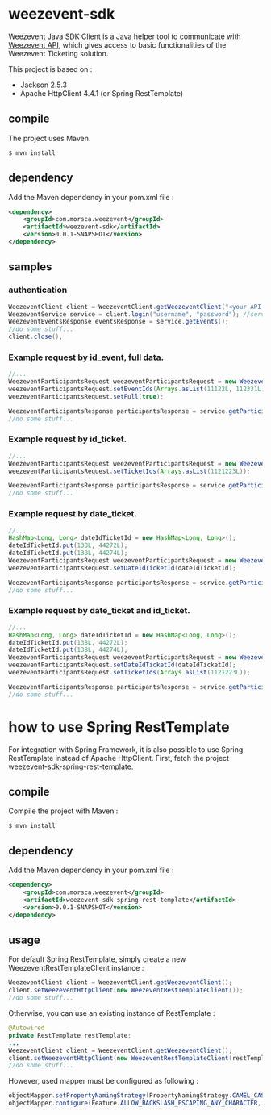 # weezevent-sdk

Weezevent Java SDK Client is a Java helper tool to communicate with [Weezevent API](https://api.weezevent.com), 
which gives access to basic functionalities of the Weezevent Ticketing solution.

This project is based on :
* Jackson 2.5.3
* Apache HttpClient 4.4.1 (or Spring RestTemplate)

## compile

The project uses Maven.

```shell
$ mvn install
```

## dependency

Add the Maven dependency in your pom.xml file :

```xml
<dependency>
	<groupId>com.morsca.weezevent</groupId>
	<artifactId>weezevent-sdk</artifactId>
	<version>0.0.1-SNAPSHOT</version>
</dependency>
```

## samples

### authentication

```java
WeezeventClient client = WeezeventClient.getWeezeventClient("<your API key>");
WeezeventService service = client.login("username", "password"); //service contains all API methods
WeezeventEventsResponse eventsResponse = service.getEvents();
//do some stuff...
client.close();
```

### Example request by id_event, full data.

```java
//...
WeezeventParticipantsRequest weezeventParticipantsRequest = new WeezeventParticipantsRequest();
weezeventParticipantsRequest.setEventIds(Arrays.asList(11122L, 112331L));
weezeventParticipantsRequest.setFull(true);

WeezeventParticipantsResponse participantsResponse = service.getParticipants(weezeventParticipantsRequest);
//do some stuff...
```

### Example request by id_ticket.

```java
//...
WeezeventParticipantsRequest weezeventParticipantsRequest = new WeezeventParticipantsRequest();
weezeventParticipantsRequest.setTicketIds(Arrays.asList(1121223L));

WeezeventParticipantsResponse participantsResponse = service.getParticipants(weezeventParticipantsRequest);
//do some stuff...
```

### Example request by date_ticket.

```java
//...
HashMap<Long, Long> dateIdTicketId = new HashMap<Long, Long>();
dateIdTicketId.put(138L, 44272L);
dateIdTicketId.put(138L, 44274L);
WeezeventParticipantsRequest weezeventParticipantsRequest = new WeezeventParticipantsRequest();
weezeventParticipantsRequest.setDateIdTicketId(dateIdTicketId);

WeezeventParticipantsResponse participantsResponse = service.getParticipants(weezeventParticipantsRequest);
//do some stuff...
```

### Example request by date_ticket and id_ticket.

```java
//...
HashMap<Long, Long> dateIdTicketId = new HashMap<Long, Long>();
dateIdTicketId.put(138L, 44272L);
dateIdTicketId.put(138L, 44274L);
WeezeventParticipantsRequest weezeventParticipantsRequest = new WeezeventParticipantsRequest();
weezeventParticipantsRequest.setDateIdTicketId(dateIdTicketId);
weezeventParticipantsRequest.setTicketIds(Arrays.asList(1121223L));

WeezeventParticipantsResponse participantsResponse = service.getParticipants(weezeventParticipantsRequest);
//do some stuff...
```

# how to use Spring RestTemplate

For integration with Spring Framework, it is also possible to use Spring RestTemplate instead of Apache HttpClient.
First, fetch the project weezevent-sdk-spring-rest-template.

## compile

Compile the project with Maven :

```shell
$ mvn install
```

## dependency

Add the Maven dependency in your pom.xml file :

```xml
<dependency>
	<groupId>com.morsca.weezevent</groupId>
	<artifactId>weezevent-sdk-spring-rest-template</artifactId>
	<version>0.0.1-SNAPSHOT</version>
</dependency>
```

## usage

For default Spring RestTemplate, simply create a new WeezeventRestTemplateClient instance :

```java
WeezeventClient client = WeezeventClient.getWeezeventClient();
client.setWeezeventHttpClient(new WeezeventRestTemplateClient());
//do some stuff...
```

Otherwise, you can use an existing instance of RestTemplate :

```java
@Autowired
private RestTemplate restTemplate;
...
WeezeventClient client = WeezeventClient.getWeezeventClient();
client.setWeezeventHttpClient(new WeezeventRestTemplateClient(restTemplate));
//do some stuff...
```

However, used mapper must be configured as following :

```java
objectMapper.setPropertyNamingStrategy(PropertyNamingStrategy.CAMEL_CASE_TO_LOWER_CASE_WITH_UNDERSCORES);
objectMapper.configure(Feature.ALLOW_BACKSLASH_ESCAPING_ANY_CHARACTER, true);
```